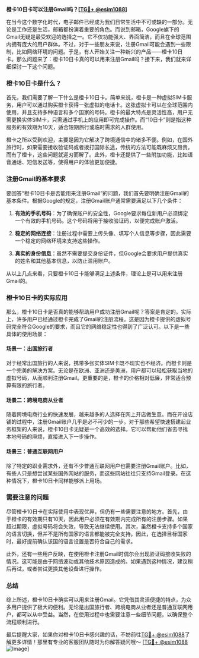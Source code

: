 **橙卡10日卡可以注册Gmail吗？[[TG💪+ @esim1088](https://t.me/s/esim1088)]**

在当今这个数字化时代，电子邮件已经成为我们日常生活中不可或缺的一部分。无论是工作还是生活，邮箱都扮演着重要的角色。而说到邮箱，Google旗下的Gmail无疑是最受欢迎的选择之一。它不仅功能强大、界面简洁，而且在全球范围内拥有庞大的用户群体。不过，对于一些朋友来说，注册Gmail可能会遇到一些限制，比如网络环境的问题。于是，有人开始关注一种新兴的产品——橙卡10日卡。那么问题来了：橙卡10日卡真的可以用来注册Gmail吗？接下来，我们就来详细探讨一下这个问题。

### 橙卡10日卡是什么？

首先，我们需要了解一下什么是橙卡10日卡。简单来说，橙卡是一种虚拟SIM卡服务，用户可以通过购买橙卡获得一张虚拟的电话卡。这张虚拟卡可以在全球范围内使用，并且支持多种语言和多个国家的号码。橙卡的最大特点是灵活性高，用户无需更换实体SIM卡，只需通过手机上的应用即可完成操作。而“10日卡”则是指这种服务的有效期为10天，适合短期旅行或临时需求的人群使用。

橙卡之所以受到欢迎，主要是因为它解决了跨境通信中的诸多不便。例如，在国外旅行时，如果需要接收验证码或者拨打国际长途，传统的方法可能既麻烦又昂贵。而有了橙卡，这些问题就迎刃而解了。此外，橙卡还提供了一些附加功能，比如语音通话、短信发送等，使得用户的体验更加便捷。

### 注册Gmail的基本要求

要回答“橙卡10日卡是否能用来注册Gmail”的问题，我们首先要明确注册Gmail的基本条件。根据Google的规定，注册Gmail账户通常需要满足以下几个条件：

1. **有效的手机号码**：为了确保账户的安全性，Google要求每位新用户必须绑定一个有效的手机号码。这个号码将用于接收验证码，以便完成账户激活。
   
2. **稳定的网络连接**：注册过程中需要上传头像、填写个人信息等步骤，因此需要一个稳定的网络环境来支持这些操作。
   
3. **真实的身份信息**：虽然不需要提交身份证件，但Google会要求用户提供真实的姓名和其他基本信息，以防止滥用账户。

从以上几点来看，只要橙卡10日卡能够满足上述条件，理论上是可以用来注册Gmail的。

### 橙卡10日卡的实际应用

那么，橙卡10日卡是否真的能够帮助用户成功注册Gmail呢？答案是肯定的。实际上，许多用户已经通过橙卡完成了Gmail的注册流程。这是因为橙卡提供的虚拟号码完全符合Google的要求，而且它的网络稳定性也得到了广泛认可。以下是一些具体的使用场景：

#### 场景一：出国旅行者
对于经常出国旅行的人来说，携带多张实体SIM卡既不现实也不经济。而橙卡则是一个完美的解决方案。无论是在欧洲、亚洲还是美洲，用户都可以轻松获取当地的虚拟号码，从而顺利注册Gmail。更重要的是，橙卡的价格相对低廉，非常适合预算有限的旅行者。

#### 场景二：跨境电商从业者
随着跨境电商行业的快速发展，越来越多的人选择在网上开店做生意。而在开设店铺的过程中，注册Gmail账户几乎是必不可少的一步。对于那些希望快速搭建起业务框架的人来说，橙卡10日卡无疑是一个高效的选择。它可以帮助他们省去寻找本地号码的麻烦，直接进入下一步操作。

#### 场景三：普通互联网用户
除了特定的职业需求外，还有不少普通互联网用户也需要注册Gmail账户。比如，有些人只是想尝试某些国外网站的服务，而这些网站往往只支持Gmail登录。在这种情况下，橙卡10日卡同样能够派上用场。

### 需要注意的问题

尽管橙卡10日卡在实际使用中表现优异，但仍有一些需要注意的地方。首先，由于橙卡的有效期只有10天，因此用户必须在有效期内完成所有的注册步骤。如果超过期限，虚拟号码将会失效，导致无法继续使用。其次，虽然橙卡支持多个国家的语言切换，但并不是所有国家的语言都能被完全支持。因此，在选择目标国家时，最好提前确认该国的语言设置是否符合自己的需求。

此外，还有一些用户反映，在使用橙卡注册Gmail时偶尔会出现验证码接收失败的情况。这可能是由于网络波动或其他技术原因造成的。如果遇到这种情况，建议稍后再试，或者尝试更换其他设备进行操作。

### 总结

综上所述，橙卡10日卡确实可以用来注册Gmail。它凭借其灵活便捷的特点，为众多用户提供了极大的便利。无论是出国旅行者、跨境电商从业者还是普通互联网用户，都可以从中受益。当然，在使用过程中也需要注意一些细节问题，以确保整个流程顺利进行。

最后提醒大家，如果你对橙卡10日卡感兴趣的话，不妨前往[TG💪+ @esim1088](https://t.me/s/esim1088)了解更多详情！那里有专业的客服团队随时为你解答疑问哦～ [[TG💪+ @esim1088](https://t.me/s/esim1088) ![Image](https://i.postimg.cc/4NQfJmqS/Snipaste-2025-05-13-00-14-12.png)]